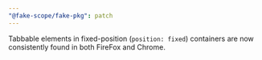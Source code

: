 ```yaml
---
"@fake-scope/fake-pkg": patch
---
```


Tabbable elements in fixed-position (`position: fixed`) containers are now consistently found in both FireFox and Chrome.

